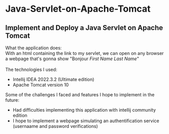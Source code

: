# Java-Servlet-on-Apache-Tomcat
## Implement and Deploy a Java Servlet on Apache Tomcat 


What the application does: <br />
With an html containing the link to my servlet, we can open on any browser a webpage that's gonna show "Bonjour *First Name* *Last Name*" <br />
<br />
The technologies I used: <br />
- Intellij IDEA 2022.3.2 (Ultimate edition) 
- Apache Tomcat version 10 

Some of the challenges I faced and features I hope to implement in the future:
- Had difficulties implementing this application with intellij community edition 
- I hope to implement a webpage simulating an authentification service (usernaame and password verifications)
